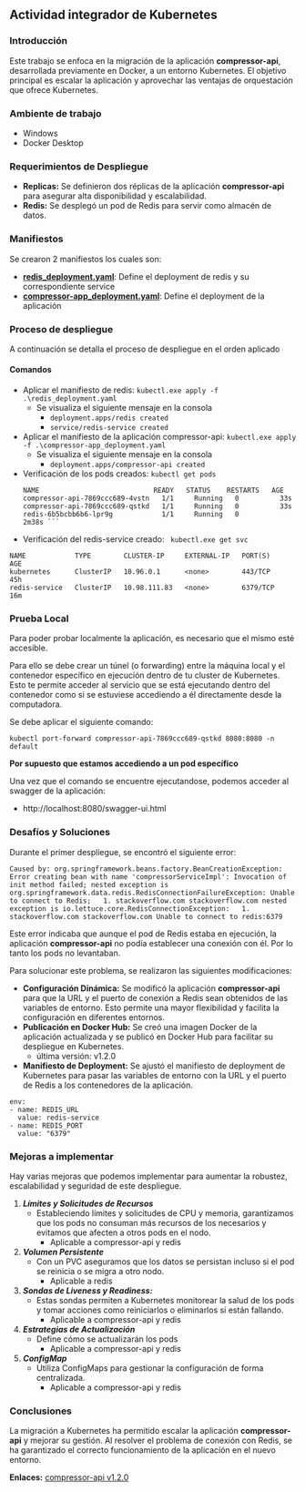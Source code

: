 
## **Actividad integrador de Kubernetes**

### **Introducción**

Este trabajo se enfoca en la migración de la aplicación **compressor-api**, desarrollada previamente en Docker, a un entorno Kubernetes. El objetivo principal es escalar la aplicación y aprovechar las ventajas de orquestación que ofrece Kubernetes.

### **Ambiente de trabajo**
- Windows
- Docker Desktop 

### **Requerimientos de Despliegue**

-   **Replicas:** Se definieron dos réplicas de la aplicación **compressor-api** para asegurar alta disponibilidad y escalabilidad.
-   **Redis:** Se desplegó un pod de Redis para servir como almacén de datos.

### **Manifiestos**
Se crearon 2 manifiestos los cuales son:
- **[redis_deployment.yaml](https://github.com/gomezandres/k8s-practical-work/blob/main/redis_deployment.yaml)**: Define el deployment de redis y su correspondiente service
- **[compressor-app_deployment.yaml](https://github.com/gomezandres/k8s-practical-work/blob/main/compressor-app_deployment.yaml)**: Define el deployment de la aplicación 
### **Proceso de despliegue**

A continuación se detalla el proceso de despliegue en el orden aplicado
#### **Comandos**
-  Aplicar el manifiesto de redis: ```kubectl.exe apply -f .\redis_deployment.yaml```
	- Se visualiza el siguiente mensaje en la consola
		- ```deployment.apps/redis created```
		- ```service/redis-service created```
-  Aplicar el manifiesto de la aplicación compressor-api: ```kubectl.exe apply -f .\compressor-app_deployment.yaml```
	- Se visualiza el siguiente mensaje en la consola
		- ```deployment.apps/compressor-api created```
-  Verificación de los pods creados: ```kubectl get pods```
	  ```
	  NAME 							  READY   STATUS    RESTARTS   AGE 
	  compressor-api-7869ccc689-4vstn   1/1     Running   0          33s
	 compressor-api-7869ccc689-qstkd   1/1     Running   0          33s
	 redis-6b5bcbb6b6-lpr9g            1/1     Running   0          2m38s ```
- Verificación del redis-service creado: ``` kubectl.exe get svc```
```
NAME            TYPE        CLUSTER-IP     EXTERNAL-IP   PORT(S)    AGE
kubernetes      ClusterIP   10.96.0.1      <none>        443/TCP    45h
redis-service   ClusterIP   10.98.111.83   <none>        6379/TCP   16m
```
### **Prueba Local**
Para poder probar localmente la aplicación, es necesario que el mismo esté accesible.

Para ello se debe crear un túnel (o forwarding) entre la máquina local y el contenedor específico en ejecución dentro de tu cluster de Kubernetes. Esto te permite acceder al servicio que se está ejecutando dentro del contenedor como si se estuviese accediendo a él directamente desde la computadora. 

Se debe aplicar el siguiente comando:
```
kubectl port-forward compressor-api-7869ccc689-qstkd 8080:8080 -n default
```
****Por supuesto que estamos accediendo a un pod específico****

Una vez que el comando se encuentre ejecutandose, podemos acceder al swagger de la aplicación:
-	http://localhost:8080/swagger-ui.html

### **Desafíos y Soluciones**

Durante el primer despliegue, se encontró el siguiente error:

```
Caused by: org.springframework.beans.factory.BeanCreationException: Error creating bean with name 'compressorServiceImpl': Invocation of init method failed; nested exception is org.springframework.data.redis.RedisConnectionFailureException: Unable to connect to Redis;   1. stackoverflow.com stackoverflow.com nested exception is io.lettuce.core.RedisConnectionException:   1. stackoverflow.com stackoverflow.com Unable to connect to redis:6379

```

Este error indicaba que aunque el pod de Redis estaba en ejecución, la aplicación **compressor-api** no podía establecer una conexión con él. Por lo tanto los pods no levantaban.

Para solucionar este problema, se realizaron las siguientes modificaciones:

-   **Configuración Dinámica:** Se modificó la aplicación **compressor-api** para que la URL y el puerto de conexión a Redis sean obtenidos de las variables de entorno. Esto permite una mayor flexibilidad y facilita la configuración en diferentes entornos.  
-   **Publicación en Docker Hub:** Se creó una imagen Docker de la aplicación actualizada y se publicó en Docker Hub para facilitar su despliegue en Kubernetes.
	- última versión: v1.2.0
-   **Manifiesto de Deployment:** Se ajustó el manifiesto de deployment de Kubernetes para pasar las variables de entorno con la URL y el puerto de Redis a los contenedores de la aplicación.
```
env:
- name: REDIS_URL
  value: redis-service
- name: REDIS_PORT
  value: "6379"
```

### **Mejoras a implementar**

Hay varias mejoras que podemos implementar para aumentar la robustez, escalabilidad y seguridad de este despliegue.

1. ***Límites y Solicitudes de Recursos***
	- Estableciendo límites y solicitudes de CPU y memoria, garantizamos que los pods no consuman más recursos de los necesarios y evitamos que afecten a otros pods en el nodo. 
		- Aplicable a compressor-api y redis
2. ***Volumen Persistente***
	- Con un PVC aseguramos que los datos se persistan incluso si el pod se reinicia o se migra a otro nodo.
		- Aplicable a redis
3. ***Sondas de Liveness y Readiness:***
	- Estas sondas permiten a Kubernetes monitorear la salud de los pods y tomar acciones como reiniciarlos o eliminarlos si están fallando.
		- Aplicable a compressor-api y redis
4. ***Estrategias de Actualización***
	- Define cómo se actualizarán los pods
		- Aplicable a compressor-api y redis
5. ***ConfigMap***
	- Utiliza ConfigMaps para gestionar la configuración de forma centralizada.
		- Aplicable a compressor-api y redis



### **Conclusiones**

La migración a Kubernetes ha permitido escalar la aplicación **compressor-api** y mejorar su gestión. Al resolver el problema de conexión con Redis, se ha garantizado el correcto funcionamiento de la aplicación en el nuevo entorno.

**Enlaces:** 
[compressor-api v1.2.0](https://hub.docker.com/layers/andresg278/compressor-api/v1.2.0/images/sha256-9064e7b447ebb7d3f27851683664c1ca895c6b73f97687e010a32a598d745324?context=repo)
